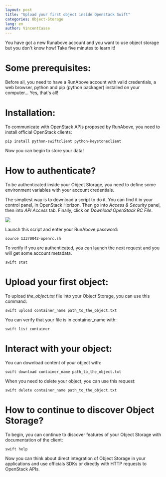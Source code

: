 ```yaml
---
layout: post
title: "Upload your first object inside Openstack Swift"
categories: Object-Storage
lang: en
author: VincentCasse
---
```


You have got a new Runabove account and you want to use object storage but you don't know how! Take five minutes to learn it!

# Some prerequisites:

Before all, you need to have a RunAbove account with valid credentials, a web browser, python and pip (python packager) installed on your computer... Yes, that's all!

# Installation:

To communicate with OpenStack APIs proposed by RunAbove, you need to install official OpenStack clients:

```
pip install python-swiftclient python-keystoneclient
```

Now you can begin to store your data!

# How to authenticate?

To be authenticated inside your Object Storage, you need to define some environment variables with your account credentials.

The simpliest way is to download a script to do it. You can find it in your control panel, in OpenStack Horizon.
Then go into _Access & Security_ panel, then into _API Access_ tab. Finally, click on _Download OpenStack RC File_.

![](http://community.runabove.com/public/files/JvEL9P7dJKRRpPDFEPRK.png)

Launch this script and enter your RunAbove password:

```
source 13370042-openrc.sh
```

To verify if you are authenticated, you can launch the next request and you will get some account metadata.

```
swift stat
```

# Upload your first object:

To upload _the_object.txt_ file into your Object Storage, you can use this command:

```
swift upload container_name path_to_the_object.txt
```

You can verify that your file is in container_name with:

```
swift list container
```

# Interact with your object:

You can download content of your object with:

```
swift download container_name path_to_the_object.txt
```

When you need to delete your object, you can use this request:

```
swift delete container_name path_to_the_object.txt
```

# How to continue to discover Object Storage?

To begin, you can continue to discover features of your Object Storage with documentation of the client:

```
swift help
```

Now you can think about direct integration of Object Storage in your applications and use officials SDKs or directly with HTTP requests to OpenStack APIs.
